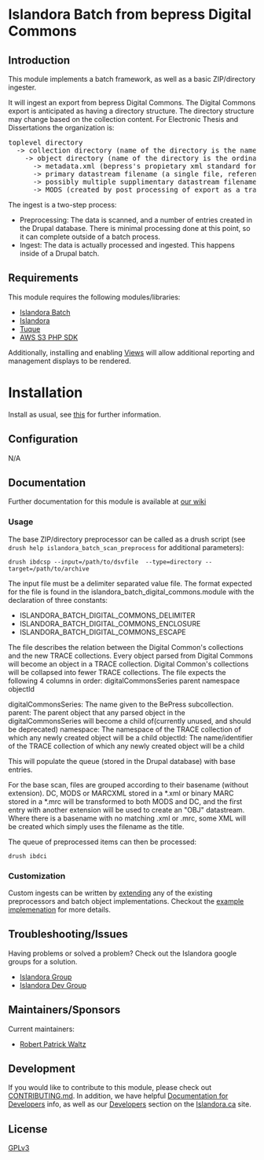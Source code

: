 # Islandora Batch from bepress Digital Commons

## Introduction

This module implements a batch framework, as well as a basic ZIP/directory ingester.

It will ingest an export from bepress Digital Commons.  The Digital Commons
export is anticipated as having a directory structure.  The directory structure may change based on the collection content. For Electronic Thesis and Dissertations the organization is:

<pre>
toplevel directory
  -> collection directory (name of the directory is the name of the collection)
    -> object directory (name of the directory is the ordinal value of the object in the collection)
      -> metadata.xml (bepress's propietary xml standard for metadata of the object)
      -> primary datastream filename (a single file, referenced in metadata.xml)
      -> possibly multiple supplimentary datastream filenames (one or more files, referenced in metadata.xml)
      -> MODS (created by post processing of export as a transform from the metadata.xml)
</pre> 
The ingest is a two-step process:

* Preprocessing: The data is scanned, and a number of entries created in the
  Drupal database.  There is minimal processing done at this point, so it can
  complete outside of a batch process.
* Ingest: The data is actually processed and ingested. This happens inside of
  a Drupal batch.

## Requirements

This module requires the following modules/libraries:

* [Islandora Batch](https://github.com/islandora/islandora_batch)
* [Islandora](https://github.com/islandora/islandora)
* [Tuque](https://github.com/islandora/tuque)
* [AWS S3 PHP SDK](https://github.com/aws/aws-sdk-php)

Additionally, installing and enabling [Views](https://drupal.org/project/views)
will allow additional reporting and management displays to be rendered.


# Installation

Install as usual, see [this](https://drupal.org/documentation/install/modules-themes/modules-7) for further information.

## Configuration

N/A

## Documentation

Further documentation for this module is available at [our wiki](https://wiki.duraspace.org/display/ISLANDORA/Islandora+Batch)

### Usage

The base ZIP/directory preprocessor can be called as a drush script (see `drush help islandora_batch_scan_preprocess` for additional parameters):

`drush ibdcsp --input=/path/to/dsvfile  --type=directory --target=/path/to/archive `

The input file must be a delimiter separated value file.  The format expected for the file is found in the islandora_batch_digital_commons.module with the declaration of three constants:
* ISLANDORA_BATCH_DIGITAL_COMMONS_DELIMITER
* ISLANDORA_BATCH_DIGITAL_COMMONS_ENCLOSURE
* ISLANDORA_BATCH_DIGITAL_COMMONS_ESCAPE

The file describes the relation between the Digital Common's collections and the new TRACE collections.  Every object parsed from Digital Commons will become an object in a TRACE collection.  Digital Common's collections will be collapsed into fewer TRACE collections. 
The file expects the following 4 columns in order:
digitalCommonsSeries parent namespace objectId

digitalCommonsSeries: The name given to the BePress subcollection.
parent:  The parent object that any parsed object in the digitalCommonsSeries will become a child of(currently unused, and should be deprecated)
namespace: The namespace of the TRACE collection of which any newly created object will be a child
objectId: The name/identifier of the TRACE collection of which any newly created object will be a child


This will populate the queue (stored in the Drupal database) with base entries.

For the base scan, files are grouped according to their basename (without extension). DC, MODS or MARCXML stored in a *.xml or binary MARC stored in a *.mrc will be transformed to both MODS and DC, and the first entry with another extension will be used to create an "OBJ" datastream. Where there is a basename with no matching .xml or .mrc, some XML will be created which simply uses the filename as the title.

The queue of preprocessed items can then be processed:

`drush ibdci`


### Customization

Custom ingests can be written by [extending](http://github.com/Islandora/islandora_batch/wiki/How-To-Extend) any of the existing preprocessors and batch object implementations. Checkout the [example implemenation](http://github.com/Islandora/islandora_batch/wiki/Example-Implementation-Tutorial) for more details.

## Troubleshooting/Issues

Having problems or solved a problem? Check out the Islandora google groups for a solution.

* [Islandora Group](https://groups.google.com/forum/?hl=en&fromgroups#!forum/islandora)
* [Islandora Dev Group](https://groups.google.com/forum/?hl=en&fromgroups#!forum/islandora-dev)

## Maintainers/Sponsors

Current maintainers:

* [Robert Patrick Waltz](https://github.com/robert-patrick-waltz)

## Development

If you would like to contribute to this module, please check out [CONTRIBUTING.md](CONTRIBUTING.md). In addition, we have helpful [Documentation for Developers](https://github.com/Islandora/islandora/wiki#wiki-documentation-for-developers) info, as well as our [Developers](http://islandora.ca/developers) section on the [Islandora.ca](http://islandora.ca) site.

## License

[GPLv3](http://www.gnu.org/licenses/gpl-3.0.txt)
